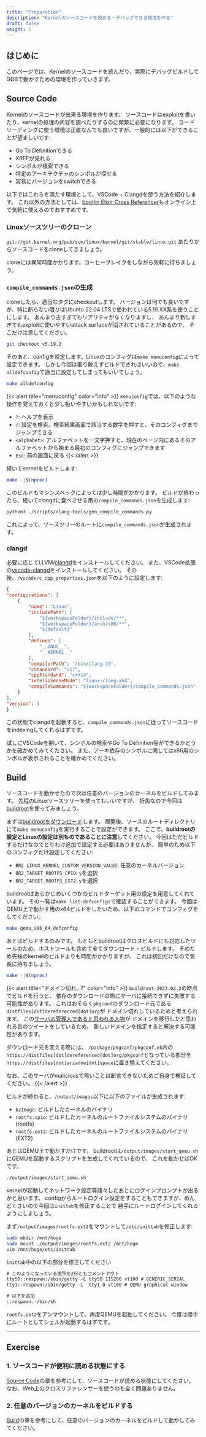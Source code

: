 ```yaml
---
title: "Preparation"
description: "Kernelのソースコードを読める・デバッグできる環境を作る"
draft: false
weight: 1
---
```


## はじめに

このページでは、Kernelのソースコードを読んだり、実際にデバッグビルドしてGDBで動かすための環境を作っていきます。

## Source Code

Kernelのソースコードが出来る環境を作ります。
ソースコードはexploitを書いたり、kernelの処理の内容を調べたりするのに頻繁に必要になります。
コードリーディングに使う環境は正直なんでも良いですが、一般的には以下ができることが望ましいです:

- Go To Definitionできる
- XREFが見れる
- シンボルが検索できる
- 特定のアーキテクチャのシンボルが探せる
- 容易にバージョンをswitchできる

以下ではこれらを満たす環境として、VSCode + Clangdを使う方法を紹介します。
これ以外の方法としては、[bootlin Elixir Cross Referencer](https://elixir.bootlin.com/linux/latest/source)もオンライン上で気軽に使えるのでおすすめです。

### Linuxソースツリーのクローン

`git://git.kernel.org/pub/scm/linux/kernel/git/stable/linux.git` あたりからソースコードをcloneしてきましょう。

cloneには異常時間かかります。コーヒーブレイクをしながら気軽に待ちましょう。

### `compile_commands.json`の生成

cloneしたら、適当なタグにcheckoutします。
バージョンは何でも良いですが、特に断らない限りはUbuntu 22.04 LTSで使われている5.19.XX系を使うことにします。
あんまり古すぎてもリアリティがなくなりますし、
あんまり新しすぎてもexploitに使いやすいattack surfaceが消されていることがあるので、
そこだけ注意してください。

```sh
git checkout v5.19.2
```

そのあと、configを設定します。Linuxのコンフィグは`make menuconfig`によって設定できます。
しかし今回は取り敢えずビルドできればいいので、`make alldefconfig`で適当に設定してしまってもいいでしょう。

```sh
make alldefconfig
```

{{< alert title="menuconfig" color="info" >}}
`menuconfig`では、以下のような操作を覚えておくと少し扱いやすいかもしれないです:

- `?`: ヘルプを表示
- `/`: 設定を検索。検索結果画面で該当する数字を押すと、そのコンフィグまでジャンプできる
- `<alphabet>`: アルファベットを一文字押すと、現在のページ内にあるそのアルファベットから始まる最初のコンフィグにジャンプできます
- `Esc`: 前の画面に戻る
{{< /alert >}}

続いてkernelをビルドします:

```sh
make -j$(nproc)
```

このビルドもマシンスペックによっては少し時間がかかります。
ビルドが終わったら、続いてclangdに食べさせる用の`compile_commands.json`を生成します:

```sh
python3 ./scripts/clang-tools/gen_compile_commands.py
```

これによって、ソースツリーのルートに`compile_commands.json`が生成されます。

### clangd

必要に応じてLLVM/[clangd](https://clangd.llvm.org/)をインストールしてください。
また、VSCode拡張の[vscode-clangd](https://marketplace.visualstudio.com/items?itemName=llvm-vs-code-extensions.vscode-clangd)をインストールしてください。
その後、`/vscode/c_cpp_properties.json`を以下のように設定します:

```json
{
"configurations": [
    {
        "name": "Linux",
        "includePath": [
            "${workspaceFolder}/include/**",
            "${workspaceFolder}/arch/x86/**",
            "${default}"
        ],
        "defines": [
            "__GNUC__",
            "__KERNEL__"
        ],
        "compilerPath": "/bin/clang-15",
        "cStandard": "c17",
        "cppStandard": "c++14",
        "intelliSenseMode": "linux-clang-x64",
        "compileCommands": "${workspaceFolder}/compile_commands.json"
    }
],
"version": 4
}
```

この状態でclangdを起動すると、`compile_commands.json`に従ってソースコードをindexingしてくれるはずです。

試しにVSCodeを開いて、シンボルの検索やGo To Definition等ができるかどうかを確かめてみてください。
また、アーキ依存のシンボルに関してはx86用のシンボルが表示されることを確かめてください。

## Build

ソースコードを動かせたので次は任意のバージョンのカーネルをビルドしてみます。
先程のLinuxソースツリーを使ってもいいですが、
折角なので今回は[buildroot](https://buildroot.org/)を使ってみましょう。

まずは[buildrootをダウンロード](https://buildroot.org/download.html)します。
展開後、ソースのルートディレクトリにて`make menuconfig`を実行することで設定ができます。
ここで、**buildrootの設定とLinuxの設定は別ものであることに注意**してください。
今回はただビルドするだけなのでとりわけ追加で設定する必要はありませんが、
簡単のため以下のコンフィグだけ設定してください:

- `BR2_LINUX_KERNEL_CUSTOM_VERSION_VALUE`: 任意のカーネルバージョン
- `BR2_TARGET_ROOTFS_CPIO`: `y`を選択
- `BR2_TARGET_ROOTFS_EXT2`: `y`を選択

buildrootはあらかじめいくつかのビルドターゲット用の設定を用意してくれています。
その一覧は`make list-defconfigs`で確認することができます。
今回はQEMU上で動かす用のx64ビルドをしたいため、以下のコマンドでコンフィグをしてください。

```sh
make qemu_x86_64_defconfig
```

あとはビルドするのみです。
もともとbuildrootはクロスビルドにも対応したツールのため、ホストツールも含めて全てダウンロード・ビルドします。
そのため先程のkernelのビルドよりも時間がかかりますが、
これは初回だけなので気長に待ちましょう。

```sh
make -j$(nproc)
```

{{< alert title="ドメイン切れ...?" color="info" >}}
`buildroot-2023.02.2`の時点でビルドを行うと、
依存のダウンロードの際にサーバに接続できずに失敗する可能性があります。
これはおそらく`pkgconf`のダウンロード元である`distfiles[dot]dereferenced[dot]org`が
ドメイン切れしているためと考えられます。
この[サーバの管理人であると思われる人物](https://twitter.com/ariadneconill/status/1675575196936466432)が
ドメインを移行したと思われる旨のツイートをしているため、
新しいドメインを指定すると解決する可能性があります。

ダウンロード元を変える際には、
`/package/pkgconf/pkgconf.mk`内の
`https://distfiles[dot]dereferenced[dot]org/pkgconf`となっている部分を
`https://distfiles[dot]ariadne[dot]space`に置き換えてください。

なお、このサーバがmaliciousで無いことは断言できないためご自身で検証してください。
{{< /alert >}}

ビルドが終わると、`/output/images`以下に以下のファイルが生成されます:

- `bzImage`: ビルドしたカーネルのバイナリ
- `rootfs.cpio`: ビルドしたカーネルのルートファイルシステムのバイナリ(rootfs)
- `rootfs.ext2`: ビルドしたカーネルのルートファイルシステムのバイナリ(EXT2)

あとはQEMU上で動かすだけです。
buildrootは`/output/images/start_qemu.sh`にQEMUを起動するスクリプトを生成してくれているので、
これを動かせばOKです。

```sh
./output/images/start_qemu.sh
```

kernelが起動してネットワーク設定等諸々したあとにログインプロンプトが出るかと思います。
configからルートログイン設定をすることもできますが、めんどくさいので今回は`inittab`を修正することで
勝手にルートログインしてくれるようにしましょう。

まず`/output/images/rootfs.ext2`をマウントして`/etc/inittab`を修正します:

```sh
sudo mkdir /mnt/hoge
sudo mount ./output/images/rootfs.ext2 /mnt/hoge
vim /mnt/hoge/etc/inittab
```

`inittab`中の以下の部分を修正してください

```txt
# このようになっている箇所を2行ともコメントアウト
ttyS0::respawn:/sbin/getty -L ttyS0 115200 vt100 # GENERIC_SERIAL
tty1::respawn:/sbin/getty -L  tty1 0 vt100 # QEMU graphical window

# 以下を追加
::respawn:-/bin/sh
```

`rootfs.ext2`をアンマウントして、再度QEMUを起動してください。
今度は勝手にルートとしてシェルが起動するはずです。

------------------------------

## Exercise

### 1. ソースコードが便利に読める状態にする

[Source Code](#source-code)の章を参考にして、ソースコードが読める状態にしてください。
なお、Web上のクロスリファレンサーを使うのも全く問題ありません。

### 2. 任意のバージョンのカーネルをビルドする

[Build](#build)の章を参考にして、任意のバージョンのカーネルをビルドして動かしてみてください。
